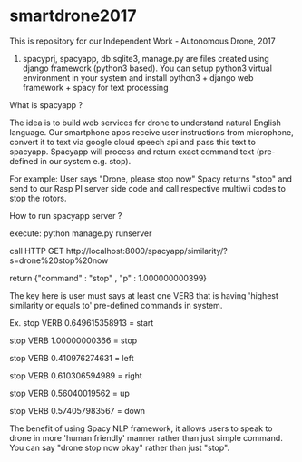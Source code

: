 # smartdrone2017

This is repository for our Independent Work - Autonomous Drone, 2017

1) spacyprj, spacyapp, db.sqlite3, manage.py are files created using django framework (python3 based).
You can setup python3 virtual environment in your system and install python3 + django web framework + spacy for text processing

What is spacyapp ?

The idea is to build web services for drone to understand natural English language.
Our smartphone apps receive user instructions from microphone, convert it to text via google cloud speech api and pass this text
to spacyapp. Spacyapp will process and return exact command text (pre-defined in our system e.g. stop).

For example:
User says "Drone, please stop now"
Spacy returns "stop" and send to our Rasp PI server side code and call respective multiwii codes to stop the rotors.

How to run spacyapp server ?

execute: python manage.py runserver

call HTTP GET http://localhost:8000/spacyapp/similarity/?s=drone%20stop%20now

return {"command" : "stop" , "p" : 1.000000000399}


The key here is user must says at least one VERB that is having 'highest similarity or equals to' pre-defined commands in system.

Ex.
stop VERB 0.649615358913 = start

stop VERB 1.00000000366 = stop

stop VERB 0.410976274631 = left

stop VERB 0.610306594989 = right

stop VERB 0.56040019562 = up

stop VERB 0.574057983567 = down

The benefit of using Spacy NLP framework, it allows users to speak to drone in more 'human friendly' manner rather than just simple command.
You can say "drone stop now okay" rather than just "stop".